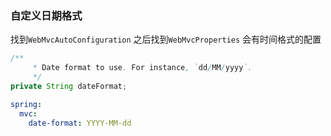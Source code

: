###  自定义日期格式

找到`WebMvcAutoConfiguration`
之后找到`WebMvcProperties`
会有时间格式的配置

```java
/**
	 * Date format to use. For instance, `dd/MM/yyyy`.
	 */
private String dateFormat;
```

```yml
spring:
  mvc:
    date-format: YYYY-MM-dd
```

